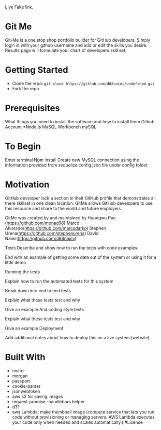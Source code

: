 
[Live](https://google.com/) Fake link.


# Git Me

Git-Me is a one stop shop portfolio builder for GitHub developers. Simply login in with your github username and add or edit the skills you desire. Results page will formulate your chart of developers skill set.

# Getting Started
* Clone the repo: `git clone https://github.com/d88naimi/undefined.git`
* Fork the repo

# Prerequisites
What things you need to install the software and how to install them
Github Account
*Node.js
MySQL 
Workbench mySQL

# To Begin
Enter terminal 
Npm install
Create new MySQL connection using the information provided from sequelize.config.json file under config folder.
# Motivation
GitHub developer lack a section in their GitHub profile that demonstrates all there skillset in one clean location. GitMe allows GitHub developers to use this resource and share to the world and future employers. 

GitMe was created by and maintained by  Hyungwu Pae (https://github.com/monad98)
Marco Alvarado(https://github.com/marcodarko) 
Stephen Urena(https://github.com/stephenurena)
David Naimi(https://github.com/d88naimi)
					
Tests
Describe and show how to run the tests with code examples.

End with an example of getting some data out of the system or using it for a little demo

Running the tests

Explain how to run the automated tests for this system

Break down into end to end tests

Explain what these tests test and why

Give an example
And coding style tests

Explain what these tests test and why

Give an example
Deployment

Add additional notes about how to deploy this on a live system 
(website)


# Built With

- multer
- morgan
- passport
- cookie-parser
- jsonwebtoken
- aws s3 for saving images
- request-promise
-handlebars helper
- d3?
- aws Lambda: make thumbnail image (compute service that lets you run code without provisioning or managing servers. AWS Lambda executes your code only when needed and scales automatically.)
#License

